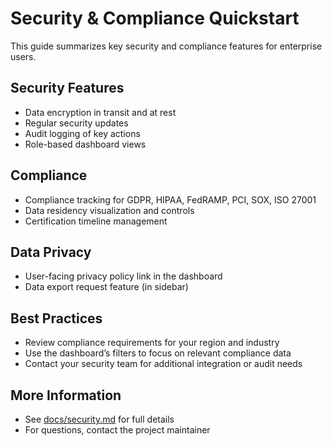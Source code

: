 # Security & Compliance Quickstart

This guide summarizes key security and compliance features for enterprise users.

## Security Features
- Data encryption in transit and at rest
- Regular security updates
- Audit logging of key actions
- Role-based dashboard views

## Compliance
- Compliance tracking for GDPR, HIPAA, FedRAMP, PCI, SOX, ISO 27001
- Data residency visualization and controls
- Certification timeline management

## Data Privacy
- User-facing privacy policy link in the dashboard
- Data export request feature (in sidebar)

## Best Practices
- Review compliance requirements for your region and industry
- Use the dashboard’s filters to focus on relevant compliance data
- Contact your security team for additional integration or audit needs

## More Information
- See [docs/security.md](./security.md) for full details
- For questions, contact the project maintainer
